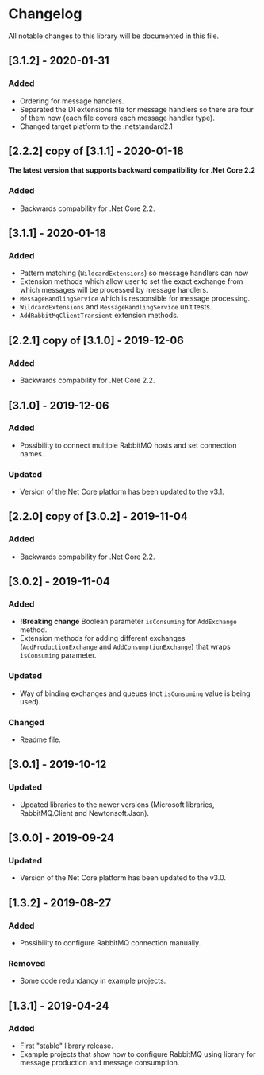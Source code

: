 # Changelog

All notable changes to this library will be documented in this file.

## [3.1.2] - 2020-01-31

### Added

- Ordering for message handlers.
- Separated the DI extensions file for message handlers so there are four of them now (each file covers each message handler type).
- Changed target platform to the .netstandard2.1

## [2.2.2] copy of [3.1.1] - 2020-01-18

**The latest version that supports backward compatibility for .Net Core 2.2**

### Added

- Backwards compability for .Net Core 2.2.

## [3.1.1] - 2020-01-18

### Added

- Pattern matching (`WildcardExtensions`) so message handlers can now
- Extension methods which allow user to set the exact exchange from which messages will be processed by message handlers.
- `MessageHandlingService` which is responsible for message processing.
- `WildcardExtensions` and `MessageHandlingService` unit tests.
- `AddRabbitMqClientTransient` extension methods.

## [2.2.1] copy of [3.1.0] - 2019-12-06

### Added

- Backwards compability for .Net Core 2.2.

## [3.1.0] - 2019-12-06

### Added

- Possibility to connect multiple RabbitMQ hosts and set connection names.

### Updated

- Version of the Net Core platform has been updated to the v3.1.

## [2.2.0] copy of [3.0.2] - 2019-11-04

### Added

- Backwards compability for .Net Core 2.2.

## [3.0.2] - 2019-11-04

### Added

- **!Breaking change** Boolean parameter `isConsuming` for `AddExchange` method.
- Extension methods for adding different exchanges (`AddProductionExchange` and `AddConsumptionExchange`) that wraps `isConsuming` parameter.

### Updated

- Way of binding exchanges and queues (not `isConsuming` value is being used).

### Changed

- Readme file.

## [3.0.1] - 2019-10-12

### Updated

- Updated libraries to the newer versions (Microsoft libraries, RabbitMQ.Client and Newtonsoft.Json).

## [3.0.0] - 2019-09-24

### Updated

- Version of the Net Core platform has been updated to the v3.0.

## [1.3.2] - 2019-08-27

### Added

- Possibility to configure RabbitMQ connection manually.

### Removed

- Some code redundancy in example projects.

## [1.3.1] - 2019-04-24

### Added

- First "stable" library release.
- Example projects that show how to configure RabbitMQ using library for message production and message consumption.